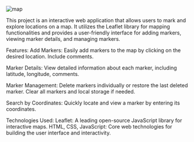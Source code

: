 


![map](https://github.com/somjonn/Interactive-Map-with-Markers/assets/106537238/d185f98d-e994-450a-8b1e-373e40208910)














This project is an interactive web application that allows users to mark and explore locations on a map. It utilizes the Leaflet library for mapping functionalities and provides a user-friendly interface for adding markers, viewing marker details, and managing markers.

Features:
Add Markers: Easily add markers to the map by clicking on the desired location. Include comments.

Marker Details: 
View detailed information about each marker, including latitude, longitude, comments.

Marker Management: 
Delete markers individually or restore the last deleted marker. Clear all markers and local storage if needed.

Search by Coordinates: 
Quickly locate and view a marker by entering its coordinates.

Technologies Used:
Leaflet: A leading open-source JavaScript library for interactive maps.
HTML, CSS, JavaScript: Core web technologies for building the user interface and interactivity.
